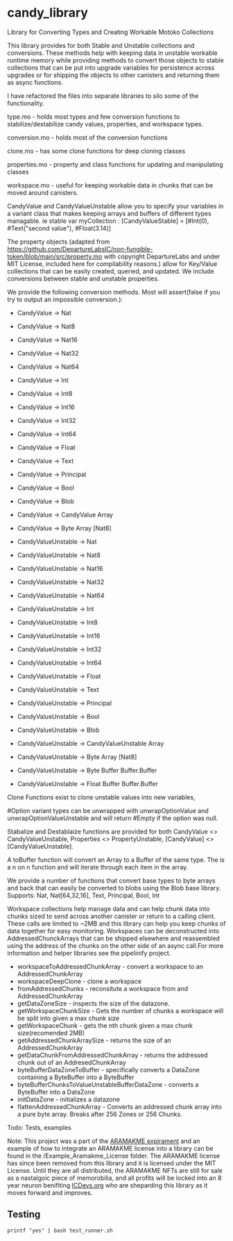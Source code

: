 # candy_library
Library for Converting Types and Creating Workable Motoko Collections

This library provides for both Stable and Unstable collections and conversions.  These methods help with keeping data in unstable workable runtime memory while providing methods to convert those objects to stable collections that can be put into upgrade variables for persistence across upgrades or for shipping the objects to other canisters and returning them as async functions. 

I have refactored the files into separate libraries to silo some of the functionality.

type.mo - holds most types and few conversion functions to stabilize/destabilize candy values, properties, and workspace types.

conversion.mo - holds most of the conversion functions

clone.mo - has some clone functions for deep cloning classes

properties.mo - property and class functions for updating and manipulating classes

workspace.mo - useful for keeping workable data in chunks that can be moved around canisters.

CandyValue and CandyValueUnstable allow you to specify your variables in a variant class that makes keeping arrays and buffers of different types managable.  ie stable var myCollection : [CandyValueStable] = [#Int(0), #Text("second value"), #Float(3.14)]

The property objects (adapted from https://github.com/DepartureLabsIC/non-fungible-token/blob/main/src/property.mo with copyright DepartureLabs and under MIT License, included here for compilability reasons.) allow for Key/Value collections that can be easily created, queried, and updated.  We include conversions between stable and unstable properties.

We provide the following conversion methods.  Most will assert(false if you try to output an impossible conversion.):

* CandyValue -> Nat
* CandyValue -> Nat8
* CandyValue -> Nat16
* CandyValue -> Nat32
* CandyValue -> Nat64
* CandyValue -> Int
* CandyValue -> Int8
* CandyValue -> Int16
* CandyValue -> Int32
* CandyValue -> Int64
* CandyValue -> Float
* CandyValue -> Text
* CandyValue -> Principal
* CandyValue -> Bool
* CandyValue -> Blob
* CandyValue -> CandyValue Array
* CandyValue -> Byte Array [Nat8]

* CandyValueUnstable -> Nat
* CandyValueUnstable -> Nat8
* CandyValueUnstable -> Nat16
* CandyValueUnstable -> Nat32
* CandyValueUnstable -> Nat64
* CandyValueUnstable -> Int
* CandyValueUnstable -> Int8
* CandyValueUnstable -> Int16
* CandyValueUnstable -> Int32
* CandyValueUnstable -> Int64
* CandyValueUnstable -> Float
* CandyValueUnstable -> Text
* CandyValueUnstable -> Principal
* CandyValueUnstable -> Bool
* CandyValueUnstable -> Blob
* CandyValueUnstable -> CandyValueUnstable Array
* CandyValueUnstable -> Byte Array [Nat8]
* CandyValueUnstable -> Byte Buffer Buffer.Buffer<Nat8>
* CandyValueUnstable -> Float Buffer Buffer.Buffer<Float>

Clone Functions exist to clone unstable values into new variables, 

#Option variant types can be unwrapped with unwrapOptionValue and unwrapOptionValueUnstable and will return #Empty if the option was null.

Stabalize and Destablaize functions are provided for both CandyValue <> CandyValueUnstable, Properties <> PropertyUnstable, [CandyValue] <> [CandyValueUnstable].

A toBuffer function will convert an Array to a Buffer of the same type.  The is a n on n function and will iterate through each item in the array.

We provide a number of functions that convert base types to byte arrays and back that can easily be converted to blobs using the Blob base library.  Supports: Nat, Nat[64,32,16], Text, Principal, Bool, Int

Workspace collections help manage data and can help chunk data into chunks sized to send across another canister or return to a calling client.  These calls are limited to ~2MB and this library can help you keep chunks of data together for easy monitoring. Workspaces can be deconstructed into AddressedChunckArrays that can be shipped elsewhere and reassembled using the address of the chunks on the other side of an async call.For more information and helper libraries see the pipelinify project. 

* workspaceToAddressedChunkArray - convert a workspace to an AddressedChunkArray
* workspaceDeepClone - clone a workspace
* fromAddressedChunks - reconsitute a workspace from and AddressedChunkArray
* getDataZoneSize - inspects the size of the datazone. 
* getWorkspaceChunkSize - Gets the number of chunks a workspace will be split into given a max chunk size
* getWorkspaceChunk - gets the nth chunk given a max chunk size(recomended 2MB)
* getAddressedChunkArraySize - returns the size of an AddressedChunkArray
* getDataChunkFromAddressedChunkArray - returns the addressed chunk out of an AddresedChunkArray
* byteBufferDataZoneToBuffer - specifically converts a DataZone containing a ByteBuffer into a ByteBuffer
* byteBufferChunksToValueUnstableBufferDataZone - converts a ByteBuffer into a DataZone
* initDataZone - initializes a datazone
* flattenAddressedChunkArray - Converts an addressed chunk array into a pure byte array. Breaks after 256 Zones or 256 Chunks.

Todo: Tests, examples

Note: This project was a part of the [ARAMAKME expirament](https://hwqwz-ryaaa-aaaai-aasoa-cai.raw.ic0.app/) and an example of how to integrate an ARAMAKME license into a library can be found in the /Example_Aramakme_License folder.  The ARAMAKME license has since been removed from this library and it is licensed under the MIT License.  Until they are all distributed, the ARAMAKME NFTs are still for sale as a nastalgoic piece of memorobilia, and all profits will be locked into an 8 year neuron benifiting [ICDevs.org](https://icdevs.org) who are sheparding this library as it moves forward and improves.


## Testing

    printf "yes" | bash test_runner.sh

